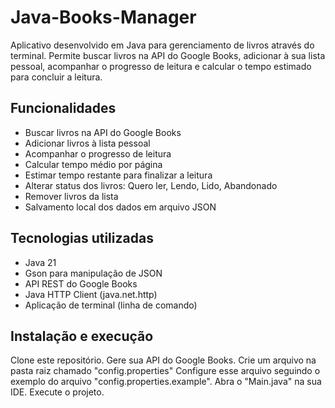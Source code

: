 # Java-Books-Manager
Aplicativo desenvolvido em Java para gerenciamento de livros através do terminal. Permite buscar livros na API do Google Books, adicionar à sua lista pessoal, acompanhar o progresso de leitura e calcular o tempo estimado para concluir a leitura.

## Funcionalidades

- Buscar livros na API do Google Books
- Adicionar livros à lista pessoal
- Acompanhar o progresso de leitura
- Calcular tempo médio por página
- Estimar tempo restante para finalizar a leitura
- Alterar status dos livros: Quero ler, Lendo, Lido, Abandonado
- Remover livros da lista
- Salvamento local dos dados em arquivo JSON

## Tecnologias utilizadas

- Java 21
- Gson para manipulação de JSON
- API REST do Google Books
- Java HTTP Client (java.net.http)
- Aplicação de terminal (linha de comando)

## Instalação e execução
Clone este repositório.
Gere sua API do Google Books.
Crie um arquivo na pasta raiz chamado "config.properties"
Configure esse arquivo seguindo o exemplo do arquivo "config.properties.example".
Abra o "Main.java" na sua IDE. 
Execute o projeto.
